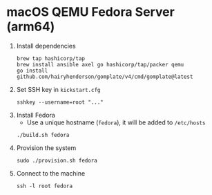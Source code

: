 # macOS QEMU Fedora Server (arm64)

1. Install dependencies
   ```
   brew tap hashicorp/tap
   brew install ansible axel go hashicorp/tap/packer qemu
   go install github.com/hairyhenderson/gomplate/v4/cmd/gomplate@latest
   ```
1. Set SSH key in `kickstart.cfg`
   ```
   sshkey --username=root "..."
   ```
1. Install Fedora
   - Use a unique hostname (`fedora`), it will be added to `/etc/hosts`
   ```
   ./build.sh fedora
   ```
1. Provision the system
   ```
   sudo ./provision.sh fedora
   ```
1. Connect to the machine
   ```
   ssh -l root fedora
   ```
